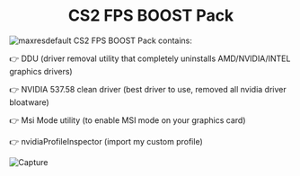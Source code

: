 <h1 align="center">CS2 FPS BOOST Pack</h1>

![maxresdefault](https://github.com/STEK1337/CS2/assets/118012196/f38d786d-0afe-40e3-9251-e0540e63d57e)
CS2 FPS BOOST Pack contains:

👉 DDU (driver removal utility that completely uninstalls AMD/NVIDIA/INTEL graphics drivers)

👉 NVIDIA 537.58 clean driver (best driver to use, removed all nvidia driver bloatware)

👉 Msi Mode utility (to enable MSI mode on your graphics card)

👉 nvidiaProfileInspector (import my custom profile)

![Capture](https://github.com/STEK1337/CS2/assets/118012196/0e433aff-2e8d-46a7-a3ab-8c66f21ac84c)
